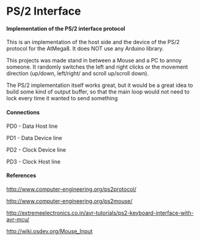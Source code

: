 # PS/2 Interface
#### Implementation of the PS/2 interface protocol

This is an implementation of the host side and the device of the PS/2 protocol for the AtMega8. It does NOT use any Arduino library.

This projects was made stand in between a Mouse and a PC to annoy someone. It randomly switches the left and right clicks or the movement direction (up/down, left/right/ and scroll up/scroll down).

The PS/2 implementation itself works great, but it would be a great idea to build some kind of output buffer, so that the main loop would not need to lock every time it wanted to send something

#### Connections

PD0 - Data Host line

PD1 - Data Device line

PD2 - Clock Device line

PD3 - Clock Host line

#### References

http://www.computer-engineering.org/ps2protocol/

http://www.computer-engineering.org/ps2mouse/

http://extremeelectronics.co.in/avr-tutorials/ps2-keyboard-interface-with-avr-mcu/

http://wiki.osdev.org/Mouse_Input
